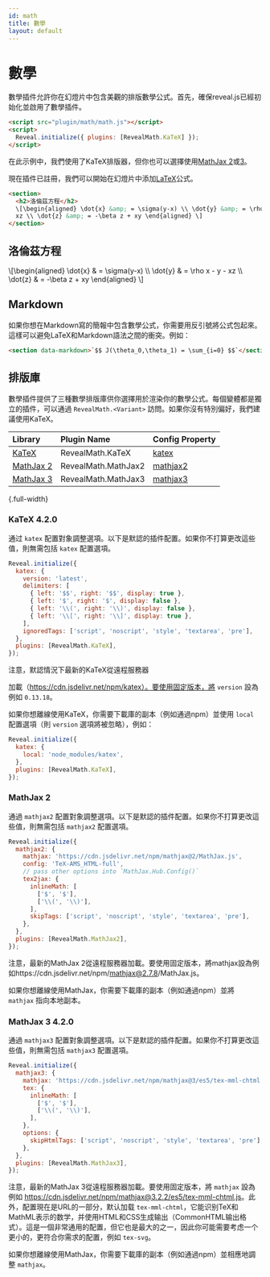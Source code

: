 ```yaml
---
id: math
title: 數學
layout: default
---
```


# 數學

數學插件允許你在幻燈片中包含美觀的排版數學公式。首先，確保reveal.js已經初始化並啟用了數學插件。

```html
<script src="plugin/math/math.js"></script>
<script>
  Reveal.initialize({ plugins: [RevealMath.KaTeX] });
</script>
```

在此示例中，我們使用了KaTeX排版器，但你也可以選擇使用[MathJax 2](#mathjax-2)或[3](#mathjax-3-4.2.0)。

現在插件已註冊，我們可以開始在幻燈片中添加[LaTeX](https://en.wikipedia.org/wiki/LaTeX)公式。

```html
<section>
  <h2>洛倫茲方程</h2>
  \[\begin{aligned} \dot{x} &amp; = \sigma(y-x) \\ \dot{y} &amp; = \rho x - y -
  xz \\ \dot{z} &amp; = -\beta z + xy \end{aligned} \]
</section>
```

<div class="reveal reveal-example">
  <div class="slides">
    <section>
      <h2>洛倫茲方程</h2>
      \[\begin{aligned}
      \dot{x} &amp; = \sigma(y-x) \\
      \dot{y} &amp; = \rho x - y - xz \\
      \dot{z} &amp; = -\beta z + xy
      \end{aligned} \]
    </section>
  </div>
</div>

## Markdown

如果你想在Markdown寫的簡報中包含數學公式，你需要用反引號將公式包起來。這樣可以避免LaTeX和Markdown語法之間的衝突。例如：

```html
<section data-markdown>`$$ J(\theta_0,\theta_1) = \sum_{i=0} $$`</section>
```

## 排版庫

數學插件提供了三種數學排版庫供你選擇用於渲染你的數學公式。每個變體都是獨立的插件，可以通過 `RevealMath.<Variant>` 訪問。如果你沒有特別偏好，我們建議使用KaTeX。

| Library                                               | Plugin Name         | Config Property              |
| :---------------------------------------------------- | :------------------ | :--------------------------- |
| [KaTeX](https://katex.org/)                           | RevealMath.KaTeX    | [katex](#katex-4.2.0)        |
| [MathJax 2](https://docs.mathjax.org/en/v2.7-latest/) | RevealMath.MathJax2 | [mathjax2](#mathjax-2)       |
| [MathJax 3](https://www.mathjax.org/)                 | RevealMath.MathJax3 | [mathjax3](#mathjax-3-4.2.0) |

{.full-width}

### KaTeX <span class="r-version-badge new">4.2.0</span>

通过 `katex` 配置對象調整選項。以下是默認的插件配置。如果你不打算更改這些值，則無需包括 `katex` 配置選項。

```js
Reveal.initialize({
  katex: {
    version: 'latest',
    delimiters: [
      { left: '$$', right: '$$', display: true },
      { left: '$', right: '$', display: false },
      { left: '\\(', right: '\\)', display: false },
      { left: '\\[', right: '\\]', display: true },
    ],
    ignoredTags: ['script', 'noscript', 'style', 'textarea', 'pre'],
  },
  plugins: [RevealMath.KaTeX],
});
```

注意，默認情況下最新的KaTeX從遠程服務器

加載（https://cdn.jsdelivr.net/npm/katex）。要使用固定版本，將 `version` 設為例如 `0.13.18`。

如果你想離線使用KaTeX，你需要下載庫的副本（例如通過npm）並使用 `local` 配置選項（則 `version` 選項將被忽略），例如：

```js
Reveal.initialize({
  katex: {
    local: 'node_modules/katex',
  },
  plugins: [RevealMath.KaTeX],
});
```

### MathJax 2

通過 `mathjax2` 配置對象調整選項。以下是默認的插件配置。如果你不打算更改這些值，則無需包括 `mathjax2` 配置選項。

```js
Reveal.initialize({
  mathjax2: {
    mathjax: 'https://cdn.jsdelivr.net/npm/mathjax@2/MathJax.js',
    config: 'TeX-AMS_HTML-full',
    // pass other options into `MathJax.Hub.Config()`
    tex2jax: {
      inlineMath: [
        ['$', '$'],
        ['\\(', '\\)'],
      ],
      skipTags: ['script', 'noscript', 'style', 'textarea', 'pre'],
    },
  },
  plugins: [RevealMath.MathJax2],
});
```

注意，最新的MathJax 2從遠程服務器加載。要使用固定版本，將mathjax設為例如https://cdn.jsdelivr.net/npm/mathjax@2.7.8/MathJax.js。

如果你想離線使用MathJax，你需要下載庫的副本（例如通過npm）並將 `mathjax` 指向本地副本。

### MathJax 3 <span class="r-version-badge new">4.2.0</span>

通過 `mathjax3` 配置對象調整選項。以下是默認的插件配置。如果你不打算更改這些值，則無需包括 `mathjax3` 配置選項。

```js
Reveal.initialize({
  mathjax3: {
    mathjax: 'https://cdn.jsdelivr.net/npm/mathjax@3/es5/tex-mml-chtml.js',
    tex: {
      inlineMath: [
        ['$', '$'],
        ['\\(', '\\)'],
      ],
    },
    options: {
      skipHtmlTags: ['script', 'noscript', 'style', 'textarea', 'pre'],
    },
  },
  plugins: [RevealMath.MathJax3],
});
```

注意，最新的MathJax 3從遠程服務器加載。要使用固定版本，將 `mathjax` 設為例如 <https://cdn.jsdelivr.net/npm/mathjax@3.2.2/es5/tex-mml-chtml.js>。此外，配置現在是URL的一部分，默认加载 `tex-mml-chtml`，它能识别TeX和MathML表示的数学，并使用HTML和CSS生成输出（CommonHTML输出格式）。這是一個非常通用的配置，但它也是最大的之一，因此你可能需要考虑一个更小的，更符合你需求的配置，例如 `tex-svg`。

如果你想離線使用MathJax，你需要下載庫的副本（例如通過npm）並相應地調整 `mathjax`。
